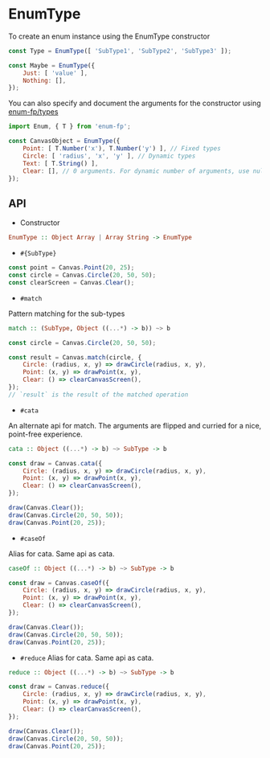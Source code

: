 # EnumType

To create an enum instance using the EnumType constructor
```javascript
const Type = EnumType([ 'SubType1', 'SubType2', 'SubType3' ]);

const Maybe = EnumType({
    Just: [ 'value' ],
    Nothing: [],
});
```

You can also specify and document the arguments for the constructor using [enum-fp/types](./type.md)
```javascript
import Enum, { T } from 'enum-fp';

const CanvasObject = EnumType({
    Point: [ T.Number('x'), T.Number('y') ], // Fixed types
    Circle: [ 'radius', 'x', 'y' ], // Dynamic types
    Text: [ T.String() ],
    Clear: [], // 0 arguments. For dynamic number of arguments, use null
});
```


## API

* Constructor

```haskell
EnumType :: Object Array | Array String -> EnumType
```


* `#{SubType}`

```javascript
const point = Canvas.Point(20, 25);
const circle = Canvas.Circle(20, 50, 50);
const clearScreen = Canvas.Clear();
```


* `#match`

Pattern matching for the sub-types
```haskell
match :: (SubType, Object ((...*) -> b)) ~> b
```

```javascript
const circle = Canvas.Circle(20, 50, 50);

const result = Canvas.match(circle, {
    Circle: (radius, x, y) => drawCircle(radius, x, y),
    Point: (x, y) => drawPoint(x, y),
    Clear: () => clearCanvasScreen(),
});
// `result` is the result of the matched operation
```

* `#cata`

An alternate api for match. The arguments are flipped and curried for a nice, point-free experience.

```haskell
cata :: Object ((...*) -> b) ~> SubType -> b
```
```javascript
const draw = Canvas.cata({
    Circle: (radius, x, y) => drawCircle(radius, x, y),
    Point: (x, y) => drawPoint(x, y),
    Clear: () => clearCanvasScreen(),
});

draw(Canvas.Clear());
draw(Canvas.Circle(20, 50, 50));
draw(Canvas.Point(20, 25));
```


* `#caseOf`

Alias for cata. Same api as cata.

```haskell
caseOf :: Object ((...*) -> b) ~> SubType -> b
```

```javascript
const draw = Canvas.caseOf({
    Circle: (radius, x, y) => drawCircle(radius, x, y),
    Point: (x, y) => drawPoint(x, y),
    Clear: () => clearCanvasScreen(),
});

draw(Canvas.Clear());
draw(Canvas.Circle(20, 50, 50));
draw(Canvas.Point(20, 25));
```


* `#reduce`
Alias for cata. Same api as cata.

```haskell
reduce :: Object ((...*) -> b) ~> SubType -> b
```

```javascript
const draw = Canvas.reduce({
    Circle: (radius, x, y) => drawCircle(radius, x, y),
    Point: (x, y) => drawPoint(x, y),
    Clear: () => clearCanvasScreen(),
});

draw(Canvas.Clear());
draw(Canvas.Circle(20, 50, 50));
draw(Canvas.Point(20, 25));
```
